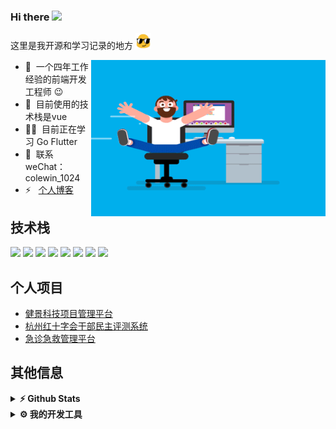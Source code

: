### Hi there <img src="https://media.giphy.com/media/hvRJCLFzcasrR4ia7z/giphy.gif" width="5%">
这里是我开源和学习记录的地方 <img src="./gifs/emoji.gif" height="25" width="25" alt="GIF"/>
<br/>

<img src="./gifs/coder.gif" align="right" height="250" width="375" alt="GIF"/>

- 🔭 &nbsp;一个四年工作经验的前端开发工程师 :wink:
- 🌱 &nbsp;目前使用的技术栈是vue
- 👨‍💻 &nbsp;目前正在学习 Go Flutter
- 💬 &nbsp;联系weChat：colewin_1024
- ⚡ &nbsp; [个人博客](https://jeckwell.info)


## 技术栈

![](https://img.shields.io/badge/vue-v2.6.2/3.2.0-informational?style=flat&logo=vue.js&logoColor=green&color=2bbc8a)
![](https://img.shields.io/badge/JS-JavaScript-informational?style=flat&logo=javascript&logoColor=yellow&color=2bbc8a)
![](https://img.shields.io/badge/Axios-v0.19.0-informational?style=flat&logo=Axios&logoColor=skyblue&color=2bbc8a)
![](https://img.shields.io/badge/npm-v10.2.0-informational?style=flat&logo=npm&logoColor=red&color=2bbc8a)
![](https://img.shields.io/badge/mysql-v8.0-informational?style=flat&logo=Mysql&logoColor=yellow&color=2bbc8a)
![](https://img.shields.io/badge/golang-v1.19.0-informational?style=flat&logo=Go&logoColor=blue&color=2bbc8a)
![](https://img.shields.io/badge/gitlab-informational?style=flat&logo=gitlab&color=2bbc8a)
![](https://img.shields.io/badge/uni_app-informational?style=flat&logo=PowerBI&logoColor=blue&color=2bbc8a)



## 个人项目

-  <a target="_blank" href="http://111.0.98.212:8090">健景科技项目管理平台</a>
-  <a target="_blank" href="http://115.238.103.228:9090">杭州红十字会干部民主评测系统</a>
-  <a target="_blank" href="http://111.0.98.212:8081">急诊急救管理平台</a>


## 其他信息
<details>
  <summary><b>⚡ Github Stats</b></summary>
  <br />
  <img height="180em" src="https://github-readme-stats.vercel.app/api?username=Kevin-Jii&show_icons=true&hide_border=true&&count_private=true&include_all_commits=true" />
  <img height="180em" src="https://github-readme-stats.vercel.app/api/top-langs/?username=Kevin-Jii&exclude_repo=KNN-Image-Classification&show_icons=true&hide_border=true&layout=compact&langs_count=8"/>
</details>

<details>
  <br />
  <summary><b>⚙️ 我的开发工具</b></summary>
  	<ul>
  	    <li><b>系统:</b> MacOS 13 Ventura & windows 11</li>
	    <li><b>笔记本: </b> Macbook Pro M3 & windows 11</li>
  	    <li><b>浏览器: </b> Chrome & Safari & Firefox</li>
	    <li><b>终端: </b> ZSH: Oh My Zsh </li>
	    <li><b>编辑器:</b> webStorm & vsCode & Hbuider</li>
 	    <li><b>其他工具:</b> Postman, Notion, Xshell, FinalShell</li>
	</ul>
</details>

